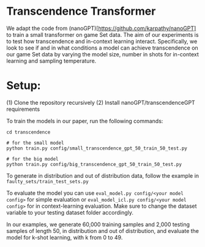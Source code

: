 # Transcendence Transformer

We adapt the code from (nanoGPT)[https://github.com/karpathy/nanoGPT] to train a small transformer on game Set data. The aim of our experiments is to test how transcendence and in-context learning interact. Specifically, we look to see if and in what conditions a model can achieve transcendence on our game Set data by varying the model size, number in shots for in-context learning and sampling temperature. 

# Setup:
(1) Clone the repository recursively
(2) Install nanoGPT/transcendenceGPT requirements

To train the models in our paper, run the following commands: 
```
cd transcendence

# for the small model
python train.py config/small_transcendence_gpt_50_train_50_test.py

# for the big model
python train.py config/big_transcendence_gpt_50_train_50_test.py

```

To generate in distribution and out of distribution data, follow the example in ```faulty_sets/train_test_sets.py```

To evaluate the model you can use ```eval_model.py config/<your model config>``` for simple evaluation or ```eval_model_icl.py config/<your model config>``` for in context-learning evaluation. Make sure to change the dataset variable to your testing dataset folder accordingly. 

In our examples, we generate 60,000 training samples and 2,000 testing samples of length 50, in distribution and out of distribution, and evaluate the model for k-shot learning, with k from 0 to 49.

